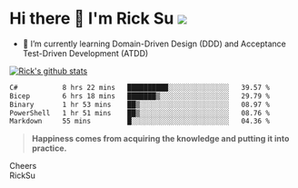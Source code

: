 # Hi there 👋 I'm Rick Su ![](https://komarev.com/ghpvc/?username=ricksu978)
<!--
**ricksu978/ricksu978** is a ✨ _special_ ✨ repository because its `README.md` (this file) appears on your GitHub profile.

Here are some ideas to get you started:

- 🔭 I’m currently working on ...
-->
- 🌱 I’m currently learning Domain-Driven Design (DDD) and Acceptance Test-Driven Development (ATDD)
<!--
- 👯 I’m looking to collaborate on ...
- 🤔 I’m looking for help with ...
- 💬 Ask me about ...
- 📫 How to reach me: ...
- 😄 Pronouns: ...
- ⚡ Fun fact: ...
-->
[![Rick's github stats](https://github-readme-stats.vercel.app/api?username=ricksu978&theme=dark)](https://github.com/ricksu978/ricksu978)

<!--START_SECTION:waka-->

```txt
C#           8 hrs 22 mins   ██████████░░░░░░░░░░░░░░░   39.57 %
Bicep        6 hrs 18 mins   ███████▒░░░░░░░░░░░░░░░░░   29.79 %
Binary       1 hr 53 mins    ██▒░░░░░░░░░░░░░░░░░░░░░░   08.97 %
PowerShell   1 hr 51 mins    ██▒░░░░░░░░░░░░░░░░░░░░░░   08.76 %
Markdown     55 mins         █░░░░░░░░░░░░░░░░░░░░░░░░   04.36 %
```

<!--END_SECTION:waka-->

> **Happiness comes from acquiring the knowledge and putting it into practice.**

Cheers  
RickSu 
